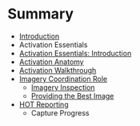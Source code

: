# Summary

* [Introduction](README.md)
* Activation Essentials
* [Activation Essentials: Introduction](activation_essentials.md)
* [Activation Anatomy](activation_anatomy.md)
* [Activation Walkthrough](activation_walkthrough.md)
* [Imagery Coordination Role](imagery_coordination_role.md)
   * [Imagery Inspection](article.md)
   * [Providing the Best Image](providing_the_best_image.md)
* [HOT Reporting](hot_reporting_effective_documentation_for_activati.md)
   * Capture Progress

